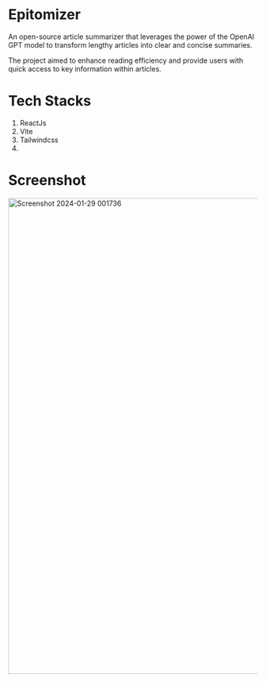﻿# Epitomizer

 An open-source article summarizer that leverages the power of the OpenAI GPT model to transform
 lengthy articles into clear and concise summaries.

 The project aimed to enhance reading efficiency and provide users with quick access to key information
 within articles.

 # Tech Stacks
 1. ReactJs
 2. Vite
 3. Tailwindcss
 4. 
 # Screenshot
 <img width="959" alt="Screenshot 2024-01-29 001736" src="https://github.com/draksham/Epitomizer/assets/123640464/8e4a845e-b73e-4f74-a9db-6b359f291850">

 
